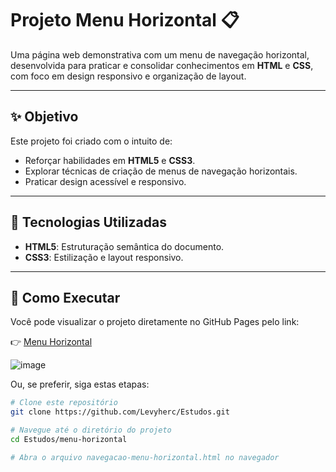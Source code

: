 # Projeto Menu Horizontal 📋

Uma página web demonstrativa com um menu de navegação horizontal, desenvolvida para praticar e consolidar conhecimentos em **HTML** e **CSS**, com foco em design responsivo e organização de layout.

---

## ✨ Objetivo

Este projeto foi criado com o intuito de:

- Reforçar habilidades em **HTML5** e **CSS3**.
- Explorar técnicas de criação de menus de navegação horizontais.
- Praticar design acessível e responsivo.

---

## 🧰 Tecnologias Utilizadas

- **HTML5**: Estruturação semântica do documento.
- **CSS3**: Estilização e layout responsivo.

---

## 🚀 Como Executar

Você pode visualizar o projeto diretamente no GitHub Pages pelo link:

👉 [Menu Horizontal](https://levyherc.github.io/Estudos/menu-horizontal/navegacao-menu-horizontal.html)

![image](https://github.com/user-attachments/assets/5f5d4ccc-488a-48f1-9a40-458ef15e597e)


Ou, se preferir, siga estas etapas:

```bash
# Clone este repositório
git clone https://github.com/Levyherc/Estudos.git

# Navegue até o diretório do projeto
cd Estudos/menu-horizontal

# Abra o arquivo navegacao-menu-horizontal.html no navegador
